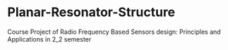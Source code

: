 # Planar-Resonator-Structure
Course Project of Radio Frequency Based Sensors design: Principles and Applications in 2_2 semester
